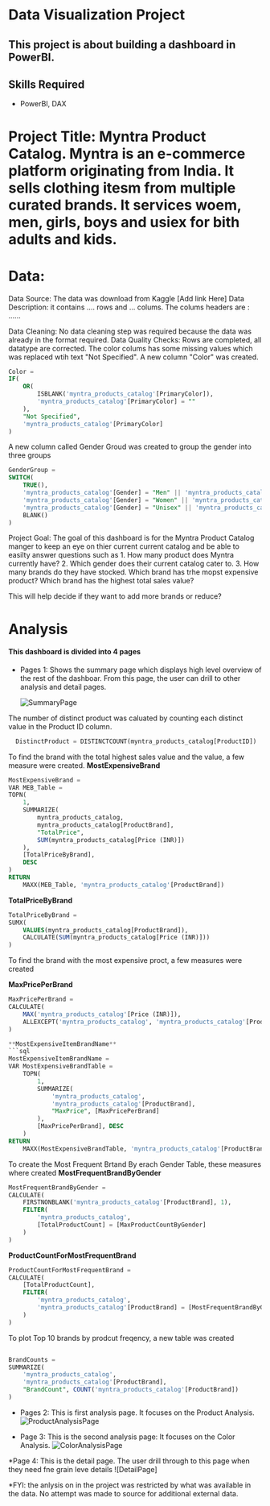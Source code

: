 # Data Visualization Project

## This project is about building a dashboard in PowerBI.

## Skills Required
- PowerBI, DAX

#  Project Title: Myntra Product Catalog. Myntra is an e-commerce platform originating from India. It sells clothing itesm from multiple curated brands. It services woem, men, girls, boys and usiex for bith adults and kids. 

# Data:
Data Source: The data was download from Kaggle [Add link Here]
Data Description: it contains .... rows and ... colums. The colums headers are :  ......

Data Cleaning: No data cleaning step was required because the data was already in the format required. 
Data Quality Checks: Rows are completed, all datatype are corrected. 
The color colums has some missing values which was replaced wtih text "Not Specified". A new column "Color" was created.
```sql
Color = 
IF(
    OR(
        ISBLANK('myntra_products_catalog'[PrimaryColor]),              -- Check for blank values
        'myntra_products_catalog'[PrimaryColor] = ""                   -- Check for empty strings
    ),
    "Not Specified",
    'myntra_products_catalog'[PrimaryColor]
)
```

A new column called Gender Groud was created to group the gender into three groups 
```sql
GenderGroup = 
SWITCH(
    TRUE(),
    'myntra_products_catalog'[Gender] = "Men" || 'myntra_products_catalog'[Gender] = "Boy", "Male",
    'myntra_products_catalog'[Gender] = "Women" || 'myntra_products_catalog'[Gender] = "Girls", "Female",
    'myntra_products_catalog'[Gender] = "Unisex" || 'myntra_products_catalog'[Gender] = "Unisex Kids", "Unisex",
    BLANK()
)
```


Project Goal: The goal of this dashboard is for the Myntra Product Catalog manger to keep an eye on thier current current catalog and be able to easilty answer questions such as 1. How many product does Myntra currently have? 2. Which gender does their current catalog cater to. 3. How many brands do they have stocked. Which brand has trhe mopst expensive product? Which brand has the highest total sales value? 

This will help decide if they want to add more brands or reduce?


# Analysis

#### This dashboard is divided into 4 pages
* Pages 1: Shows the summary page which displays high level overview of the rest of the dashboar. From this page, the user can drill to other analysis and detail pages.


  ![SummaryPage](https://github.com/Kosisochi/DataAnalysisPortfolio/blob/main/Myntra%20Product%20Catalog%20Project/images/Summary%20Page.PNG)

The number of distinct product was caluated by counting each distinct value in the Product ID column.
  ```sql
    DistinctProduct = DISTINCTCOUNT(myntra_products_catalog[ProductID])
  ```

To find the brand with the total highest sales value and the value, a few measure were created.
**MostExpensiveBrand**
```sql
MostExpensiveBrand = 
VAR MEB_Table = 
TOPN(
    1, 
    SUMMARIZE(
        myntra_products_catalog, 
        myntra_products_catalog[ProductBrand], 
        "TotalPrice", 
        SUM(myntra_products_catalog[Price (INR)])
    ), 
    [TotalPriceByBrand], 
    DESC
)
RETURN
    MAXX(MEB_Table, 'myntra_products_catalog'[ProductBrand])
```
**TotalPriceByBrand**
``` sql
TotalPriceByBrand = 
SUMX(
    VALUES(myntra_products_catalog[ProductBrand]),
    CALCULATE(SUM(myntra_products_catalog[Price (INR)]))
)
```

To find the brand with the most expensive proct, a few measures were created

**MaxPricePerBrand**
```sql
MaxPricePerBrand = 
CALCULATE(
    MAX('myntra_products_catalog'[Price (INR)]),
    ALLEXCEPT('myntra_products_catalog', 'myntra_products_catalog'[ProductBrand])
)

**MostExpensiveItemBrandName**
```sql
MostExpensiveItemBrandName = 
VAR MostExpensiveBrandTable = 
    TOPN(
        1,
        SUMMARIZE(
            'myntra_products_catalog',
            'myntra_products_catalog'[ProductBrand],
            "MaxPrice", [MaxPricePerBrand]
        ),
        [MaxPricePerBrand], DESC
    )
RETURN
    MAXX(MostExpensiveBrandTable, 'myntra_products_catalog'[ProductBrand])

```
To create the Most Frequent Brtand By erach Gender Table, these measures where created
**MostFrequentBrandByGender**
```sql
MostFrequentBrandByGender = 
CALCULATE(
    FIRSTNONBLANK('myntra_products_catalog'[ProductBrand], 1),
    FILTER(
        'myntra_products_catalog',
        [TotalProductCount] = [MaxProductCountByGender]
    )
)
```

**ProductCountForMostFrequentBrand**
```sql
ProductCountForMostFrequentBrand = 
CALCULATE(
    [TotalProductCount],
    FILTER(
        'myntra_products_catalog',
        'myntra_products_catalog'[ProductBrand] = [MostFrequentBrandByGender]
    )
)

```

To plot Top 10 brands by prodcut freqency, a new table was created 

```sql

BrandCounts = 
SUMMARIZE(
    'myntra_products_catalog',
    'myntra_products_catalog'[ProductBrand],
    "BrandCount", COUNT('myntra_products_catalog'[ProductBrand])
)
```

* Pages 2: This is first analysis page. It focuses on the Product Analysis. 
![ProductAnalysisPage](https://github.com/Kosisochi/DataAnalysisPortfolio/blob/main/Myntra%20Product%20Catalog%20Project/images/Color%20Analysis%20Page.PNG)


* Page 3: This is the second analysis page: It focuses on the Color Analysis.
![ColorAnalysisPage](https://github.com/Kosisochi/DataAnalysisPortfolio/blob/main/Myntra%20Product%20Catalog%20Project/images/Product%20Analysis%20Page.PNG)

*Page 4: This is the detail page. The user drill through to this page when they need fne grain leve details
![DetailPage]




*FYI: the anlysis on in the project was restricted by what was available in the data. No attempt was made to source for additional external data. 
